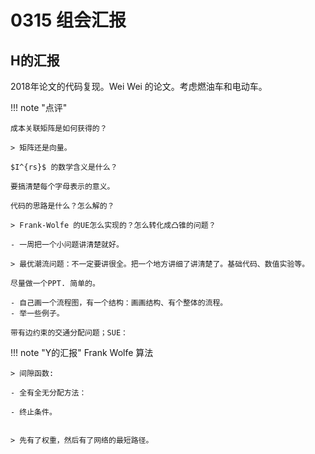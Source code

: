 # 0315 组会汇报

## H的汇报

2018年论文的代码复现。Wei Wei 的论文。考虑燃油车和电动车。

!!! note "点评"

    成本关联矩阵是如何获得的？

    > 矩阵还是向量。

    $I^{rs}$ 的数学含义是什么？

    要搞清楚每个字母表示的意义。

    代码的思路是什么？怎么解的？

    > Frank-Wolfe 的UE怎么实现的？怎么转化成凸锥的问题？

    - 一周把一个小问题讲清楚就好。

    > 最优潮流问题：不一定要讲很全。把一个地方讲细了讲清楚了。基础代码、数值实验等。

    尽量做一个PPT. 简单的。

    - 自己画一个流程图，有一个结构：画画结构、有个整体的流程。
    - 举一些例子。

    带有边约束的交通分配问题；SUE：

!!! note "Y的汇报"
    Frank Wolfe 算法

    > 间隙函数: 

    - 全有全无分配方法：

    - 终止条件。


    > 先有了权重，然后有了网络的最短路径。


